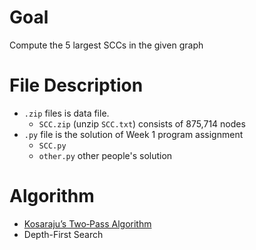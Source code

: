 # Goal
Compute the 5 largest SCCs in the given graph
# File Description
- `.zip` files is data file.
  - `SCC.zip` (unzip `SCC.txt`) consists of 875,714 nodes
- `.py` file is the solution of Week 1 program assignment
  - `SCC.py`
  - `other.py` other people's solution
# Algorithm
- [Kosaraju’s Two‐Pass Algorithm](https://github.com/SSQ/Coursera-Stanford-Graph-Search-Shortest-Paths-and-Data-Structures/blob/master/Lecture%20Slides/10.4-slides_algo-graphs-scc_typed.pdf)
- Depth-First Search
